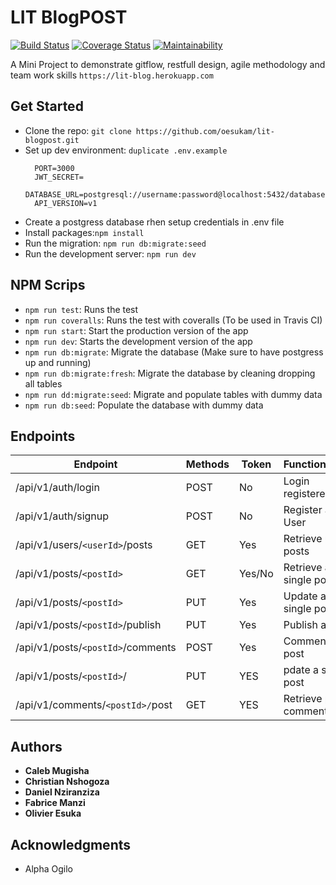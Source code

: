 # LIT BlogPOST

[![Build Status](https://travis-ci.org/oesukam/lit-blogpost.svg?branch=develop)](https://travis-ci.org/oesukam/lit-blogpost)
[![Coverage Status](https://coveralls.io/repos/github/oesukam/lit-blogpost/badge.svg?branch=develop)](https://coveralls.io/github/oesukam/lit-blogpost?branch=develop)
[![Maintainability](https://api.codeclimate.com/v1/badges/218ae4cb97c51bf46d72/maintainability)](https://codeclimate.com/github/oesukam/lit-blogpost/maintainability)

A Mini Project to demonstrate gitflow, restfull design, agile methodology and team work skills
`https://lit-blog.herokuapp.com`

## Get Started

- Clone the repo: `git clone https://github.com/oesukam/lit-blogpost.git`
- Set up dev environment: `duplicate .env.example`
  ```
    PORT=3000
    JWT_SECRET=
    DATABASE_URL=postgresql://username:password@localhost:5432/database
    API_VERSION=v1
  ```
- Create a postgress database rhen setup credentials in .env file
- Install packages:`npm install`
- Run the migration: `npm run db:migrate:seed`
- Run the development server: `npm run dev`

## NPM Scrips

- `npm run test`: Runs the test
- `npm run coveralls`: Runs the test with coveralls (To be used in Travis CI)
- `npm run start`: Start the production version of the app
- `npm run dev`: Starts the development version of the app
- `npm run db:migrate`: Migrate the database (Make sure to have postgress up and running)
- `npm run db:migrate:fresh`: Migrate the database by cleaning dropping all tables
- `npm run dd:migrate:seed`: Migrate and populate tables with dummy data
- `npm run db:seed`: Populate the database with dummy data

## Endpoints

| Endpoint                          | Methods | Token  | Functionalities          |
| --------------------------------- | ------- | ------ | ------------------------ |
| /api/v1/auth/login                | POST    | No     | Login registered user    |
| /api/v1/auth/signup               | POST    | No     | Register a new User      |
| /api/v1/users/`<userId>`/posts    | GET     | Yes    | Retrieve user's posts    |
| /api/v1/posts/`<postId>`          | GET     | Yes/No | Retrieve a single post   |
| /api/v1/posts/`<postId>`          | PUT     | Yes    | Update a single post     |
| /api/v1/posts/`<postId>`/publish  | PUT     | Yes    | Publish a post           |
| /api/v1/posts/`<postId>`/comments | POST    | Yes    | Comment a post           |
| /api/v1/posts/`<postId>`/         | PUT     | YES    | pdate a single post      |
| /api/v1/comments/`<postId>/`post  | GET     | YES    | Retrieve post's comments |

## Authors

- **Caleb Mugisha**
- **Christian Nshogoza**
- **Daniel Nziranziza**
- **Fabrice Manzi**
- **Olivier Esuka**

## Acknowledgments

- Alpha Ogilo
